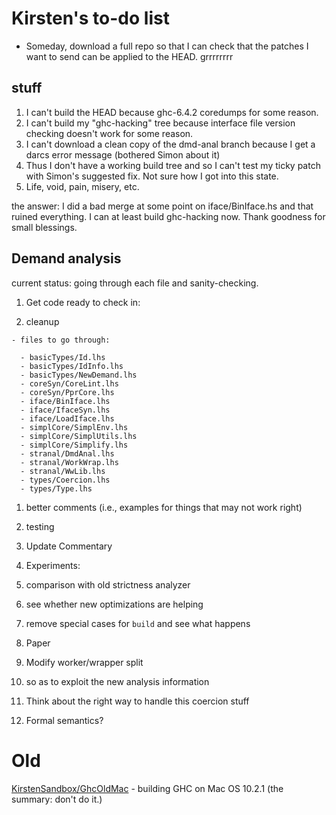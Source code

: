 # Kirsten's to-do list

- Someday, download a full repo so that I can check that the patches I want to send can be applied to the HEAD. grrrrrrrr

## stuff

1. I can't build the HEAD because ghc-6.4.2 coredumps for some reason.
1. I can't build my "ghc-hacking" tree because interface file version checking doesn't work for some reason.
1. I can't download a clean copy of the dmd-anal branch because I get a darcs error message (bothered Simon about it)
1. Thus I don't have a working build tree and so I can't test my ticky patch with Simon's suggested fix. Not sure how I got into this state.
1. Life, void, pain, misery, etc.


the answer:
I did a bad merge at some point on iface/BinIface.hs and that ruined everything. I can at least build ghc-hacking now. Thank goodness for small blessings.

## Demand analysis


current status: going through each file and sanity-checking.

1. Get code ready to check in:

  1. cleanup

    - files to go through:

      - basicTypes/Id.lhs
      - basicTypes/IdInfo.lhs
      - basicTypes/NewDemand.lhs
      - coreSyn/CoreLint.lhs
      - coreSyn/PprCore.lhs
      - iface/BinIface.lhs  
      - iface/IfaceSyn.lhs
      - iface/LoadIface.lhs
      - simplCore/SimplEnv.lhs
      - simplCore/SimplUtils.lhs
      - simplCore/Simplify.lhs
      - stranal/DmdAnal.lhs
      - stranal/WorkWrap.lhs
      - stranal/WwLib.lhs
      - types/Coercion.lhs
      - types/Type.lhs
  1. better comments (i.e., examples for things that may not work right)
  1. testing

1. Update Commentary 

1. Experiments:

  1. comparison with old strictness analyzer
  1. see whether new optimizations are helping
  1. remove special cases for `build` and see what happens

1. Paper

1. Modify worker/wrapper split

  1. so as to exploit the new analysis information

1. Think about the right way to handle this coercion stuff

1. Formal semantics?

# Old

[KirstenSandbox/GhcOldMac](kirsten-sandbox/ghc-old-mac) - building GHC on Mac OS 10.2.1 (the summary: don't do it.)
